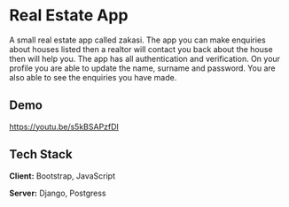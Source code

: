 # Real Estate App

A small real estate app called zakasi. The app you can make enquiries about houses listed then a realtor will contact you back about the house then will help you. The app has all authentication and verification. On your profile you are able to update the name, surname and password. You are also able to see the enquiries you have made.


## Demo

https://youtu.be/s5kBSAPzfDI


## Tech Stack

**Client:** Bootstrap, JavaScript

**Server:** Django, Postgress

